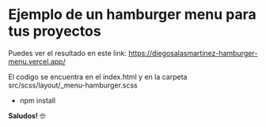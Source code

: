 # Ejemplo de un hamburger menu para tus proyectos

Puedes ver el resultado en este link: https://diegosalasmartinez-hamburger-menu.vercel.app/

El codigo se encuentra en el index.html y en la carpeta src/scss/layout/_menu-hamburger.scss
- npm install

**Saludos!** 🤓
